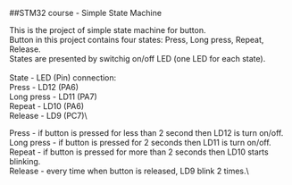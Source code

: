 ##STM32 course - Simple State Machine

This is the project of simple state machine for button.\
Button in this project contains four states: Press, Long press, Repeat, Release.\
States are presented by switchig on/off LED (one LED for each state).\
\
State - LED (Pin) connection:\
Press - LD12 (PA6)\
Long press - LD11 (PA7)\
Repeat - LD10 (PA6)\
Release - LD9 (PC7)\


Press - if button is pressed for less than 2 second then LD12 is turn on/off.\
Long press - if button is pressed for 2 seconds then LD11 is turn on/off.\
Repeat - if button is pressed for more than 2 seconds then LD10 starts blinking.\
Release - every time when button is released, LD9 blink 2 times.\